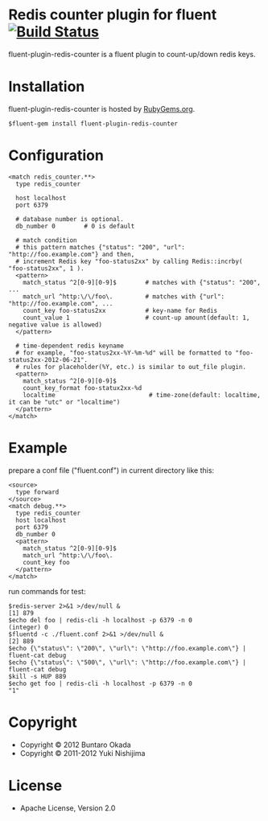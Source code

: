 # Redis counter plugin for fluent [![Build Status](https://secure.travis-ci.org/kbinani/fluent-plugin-redis-counter.png)](http://travis-ci.org/kbinani/fluent-plugin-redis-counter)

fluent-plugin-redis-counter is a fluent plugin to count-up/down redis keys.

# Installation

fluent-plugin-redis-counter is hosted by [RubyGems.org](https://rubygems.org/).

    $fluent-gem install fluent-plugin-redis-counter

# Configuration

    <match redis_counter.**>
      type redis_counter

      host localhost
      port 6379

      # database number is optional.
      db_number 0        # 0 is default

      # match condition
      # this pattern matches {"status": "200", "url": "http://foo.example.com"} and then,
      # increment Redis key "foo-status2xx" by calling Redis::incrby( "foo-status2xx", 1 ).
      <pattern>
        match_status ^2[0-9][0-9]$        # matches with {"status": "200", ...
        match_url ^http:\/\/foo\.         # matches with {"url": "http://foo.example.com", ...
        count_key foo-status2xx           # key-name for Redis
        count_value 1                     # count-up amount(default: 1, negative value is allowed)
      </pattern>

      # time-dependent redis keyname
      # for example, "foo-status2xx-%Y-%m-%d" will be formatted to "foo-status2xx-2012-06-21".
      # rules for placeholder(%Y, etc.) is similar to out_file plugin.
      <pattern>
        match_status ^2[0-9][0-9]$
        count_key_format foo-statux2xx-%d
        localtime                          # time-zone(default: localtime, it can be "utc" or "localtime")
      </pattern>
    </match>

# Example

prepare a conf file ("fluent.conf") in current directory like this:

    <source>
      type forward
    </source>
    <match debug.**>
      type redis_counter
      host localhost
      port 6379
      db_number 0
      <pattern>
        match_status ^2[0-9][0-9]$
        match_url ^http:\/\/foo\.
        count_key foo
      </pattern>
    </match>

run commands for test:

    $redis-server 2>&1 >/dev/null &
    [1] 879
    $echo del foo | redis-cli -h localhost -p 6379 -n 0
    (integer) 0
    $fluentd -c ./fluent.conf 2>&1 >/dev/null &
    [2] 889
    $echo {\"status\": \"200\", \"url\": \"http://foo.example.com\"} | fluent-cat debug
    $echo {\"status\": \"500\", \"url\": \"http://foo.example.com\"} | fluent-cat debug
    $kill -s HUP 889
    $echo get foo | redis-cli -h localhost -p 6379 -n 0
    "1"

# Copyright
- Copyright © 2012 Buntaro Okada
- Copyright © 2011-2012 Yuki Nishijima

# License
- Apache License, Version 2.0
